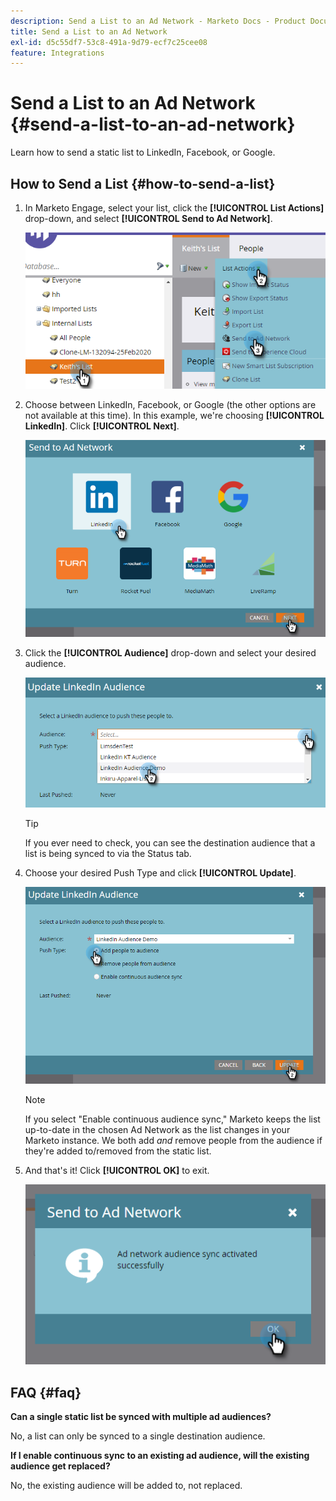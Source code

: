 ```yaml
---
description: Send a List to an Ad Network - Marketo Docs - Product Documentation
title: Send a List to an Ad Network
exl-id: d5c55df7-53c8-491a-9d79-ecf7c25cee08
feature: Integrations
---
```

# Send a List to an Ad Network {#send-a-list-to-an-ad-network}

Learn how to send a static list to LinkedIn, Facebook, or Google.

## How to Send a List {#how-to-send-a-list}

1. In Marketo Engage, select your list, click the **[!UICONTROL List Actions]** drop-down, and select **[!UICONTROL Send to Ad Network]**.

   ![](assets/send-a-list-to-an-ad-network-1.png)

1. Choose between LinkedIn, Facebook, or Google (the other options are not available at this time). In this example, we're choosing **[!UICONTROL LinkedIn]**. Click **[!UICONTROL Next]**.

   ![](assets/send-a-list-to-an-ad-network-2.png)

1. Click the **[!UICONTROL Audience]** drop-down and select your desired audience.

   ![](assets/send-a-list-to-an-ad-network-3.png)

   >[!TIP]
   >
   >If you ever need to check, you can see the destination audience that a list is being synced to via the Status tab.

1. Choose your desired Push Type and click **[!UICONTROL Update]**.

   ![](assets/send-a-list-to-an-ad-network-4.png)

   >[!NOTE]
   >
   >If you select "Enable continuous audience sync," Marketo keeps the list up-to-date in the chosen Ad Network as the list changes in your Marketo instance. We both add _and_ remove people from the audience if they're added to/removed from the static list.

1. And that's it! Click **[!UICONTROL OK]** to exit.

   ![](assets/send-a-list-to-an-ad-network-5.png)

## FAQ {#faq}

**Can a single static list be synced with multiple ad audiences?**

No, a list can only be synced to a single destination audience.

**If I enable continuous sync to an existing ad audience, will the existing audience get replaced?**

No, the existing audience will be added to, not replaced.
